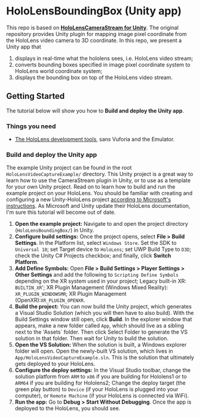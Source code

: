 # HoloLensBoundingBox (Unity app)

This repo is based on [**HoloLensCameraStream for Unity**](https://github.com/EnoxSoftware/HoloLensCameraStream). The original repository provides Unity plugin for mapping image pixel coordinate from the HoloLens video camera to 3D coordinate. In this repo, we present a Unity app that 
1. displays in real-time what the hololens sees, i.e. HoloLens video stream;
2. converts bounding boxes specified in image pixel coordinate system to HoloLens world coordinate system;
3. displays the bounding box on top of the HoloLens video stream.

## Getting Started
The tutorial below will show you how to **Build and deploy the Unity app**.

### Things you need
* [The HoloLens development tools](https://developer.microsoft.com/en-us/windows/mixed-reality/install_the_tools), sans Vuforia and the Emulator.

### Build and deploy the Unity app
The example Unity project can be found in the root `HoloLensVideoCaptureExample/` directory. This Unity project is a great way to learn how to use the CameraStream plugin in Unity, or to use as a template for your own Unity project. Read on to learn how to build and run the example project on your HoloLens. You should be familiar with creating and configuring a new Unity-HoloLens project [according to Microsoft's instructions](https://developer.microsoft.com/en-us/windows/mixed-reality/holograms_100). As Microsoft and Unity update their HoloLens documentation, I'm sure this tutorial will become out of date.
1. **Open the example project:** Navigate to and open the project directory (`HoloLensBoundingBox/`) in Unity.
2. **Configure build settings:** Once the project opens, select **File > Build Settings**. In the Platform list, select `Windows Store`. Set the SDK to `Universal 10`; set Target device to `HoloLens`; set UWP Build Type to `D3D`; check the Unity C# Projects checkbox; and finally, click **Switch Platform**.
3. **Add Define Symbols:** Open **File > Build Settings > Player Settings > Other Settings** and add the following to `Scripting Define Symbols` depending on the XR system used in your project; Legacy built-in XR: `BUILTIN_XR`'; XR Plugin Management (Windows Mixed Reality): `XR_PLUGIN_WINDOWSMR`; XR Plugin Management (OpenXR):`XR_PLUGIN_OPENXR`.
4. **Build the project:** You can now build the Unity project, which generates a Visual Studio Solution (which you will then have to also build). With the Build Settings window still open, click **Build**. In the explorer window that appears, make a new folder called `App`, which should live as a sibling next to the 'Assets` folder. Then click Select Folder to generate the VS solution in that folder. Then wait for Unity to build the solution.
5. **Open the VS Solution:** When the solution is built, a Windows explorer folder will open. Open the newly-built VS solution, which lives in `App/HoloLensVideoCaptureExample.sln`. This is the solution that ultimately gets deployed to your HoloLens.
6. **Configure the deploy settings:** In the Visual Studio toolbar, change the solution platform from `ARM` to `x86` if you are building for Hololens1 or to `ARM64` if you are building for Hololens2; Change the deploy target (the green play button) to `Device` (if your HoloLens is plugged into your computer), or `Remote Machine` (if your HoloLens is connected via WiFi).
7. **Run the app:** Go to **Debug > Start Without Debugging**. Once the app is deployed to the HoloLens, you should see.
